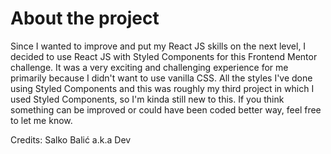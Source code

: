 # About the project

Since I wanted to improve and put my React JS skills on the next level, I decided to use React JS with Styled Components for this Frontend Mentor challenge. It was a very exciting and challenging experience for me primarily because I didn't want to use vanilla CSS. All the styles I've done using Styled Components and this was roughly my third project in which I used Styled Components, so I'm kinda still new to this. If you think something can be improved or could have been coded better way, feel free to let me know.

Credits: Salko Balić a.k.a Dev
